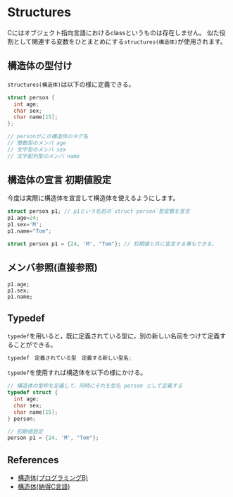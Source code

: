 # Structures
Cにはオブジェクト指向言語におけるclassというものは存在しません。
似た役割として関連する変数をひとまとめにする`structures(構造体)`が使用されます。


## 構造体の型付け
`structures(構造体)`は以下の様に定義できる。

```c
struct person {
  int age;
  char sex;
  char name[15];
};

// personがこの構造体のタグ名
// 整数型のメンバ age
// 文字型のメンバ sex
// 文字配列型のメンバ name
```

## 構造体の宣言 初期値設定
今度は実際に構造体を宣言して構造体を使えるようにします。

```c
struct person p1; // p1という名前の`struct person`型変数を宣言
p1.age=24;
p1.sex='M';
p1.name="Tom";

struct person p1 = {24, 'M', "Tom"}; // 初期値と共に宣言する事もできる。
```

## メンバ参照(直接参照)

```
p1.age;
p1.sex;
p1.name;
```

## Typedef
`typedef`を用いると，既に定義されている型に，別の新しい名前をつけて定義することができる。

```c
typedef　定義されている型　定義する新しい型名;
```

`typedef`を使用すれば構造体を以下の様にかける。

```c
// 構造体の型枠を定義して，同時にそれを型名 person として定義する
typedef struct {
  int age;
  char sex;
  char name[15];
} person;

// 初期値設定
person p1 = {24, 'M', "Tom"};
```

## References
- [構造体(プログラミングB)](https://www.cc.kyoto-su.ac.jp/~yamada/programming/struct.html)
- [構造体(納得C言語)](http://www.isl.ne.jp/pcsp/beginC/C_Language_14.html)
